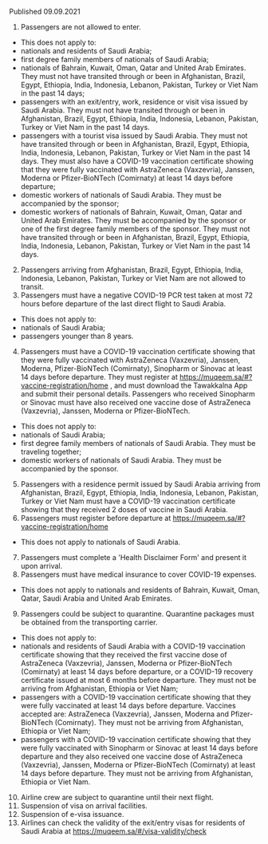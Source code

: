 Published 09.09.2021
1. Passengers are not allowed to enter.
- This does not apply to:
- nationals and residents of Saudi Arabia;
- first degree family members of nationals of Saudi Arabia;
- nationals of Bahrain, Kuwait, Oman, Qatar and United Arab Emirates. They must not have transited through or been in Afghanistan, Brazil, Egypt, Ethiopia, India, Indonesia, Lebanon, Pakistan, Turkey or Viet Nam in the past 14 days;
- passengers with an exit/entry, work, residence or visit visa issued by Saudi Arabia. They must not have transited through or been in Afghanistan, Brazil, Egypt, Ethiopia, India, Indonesia, Lebanon, Pakistan, Turkey or Viet Nam in the past 14 days.
- passengers with a tourist visa issued by Saudi Arabia. They must not have transited through or been in Afghanistan, Brazil, Egypt, Ethiopia, India, Indonesia, Lebanon, Pakistan, Turkey or Viet Nam in the past 14 days. They must also have a COVID-19 vaccination certificate showing that they were fully vaccinated with AstraZeneca (Vaxzevria), Janssen, Moderna or Pfizer-BioNTech (Comirnaty) at least 14 days before departure;
- domestic workers of nationals of Saudi Arabia. They must be accompanied by the sponsor;
- domestic workers of nationals of Bahrain, Kuwait, Oman, Qatar and United Arab Emirates. They must be accompanied by the sponsor or one of the first degree family members of the sponsor. They must not have transited through or been in Afghanistan, Brazil, Egypt, Ethiopia, India, Indonesia, Lebanon, Pakistan, Turkey or Viet Nam in the past 14 days.
2. Passengers arriving from Afghanistan, Brazil, Egypt, Ethiopia, India, Indonesia, Lebanon, Pakistan, Turkey or Viet Nam are not allowed to transit.
3. Passengers must have a negative COVID-19 PCR test taken at most 72 hours before departure of the last direct flight to Saudi Arabia.
- This does not apply to:
- nationals of Saudi Arabia;
- passengers younger than 8 years.
4. Passengers must have a COVID-19 vaccination certificate showing that they were fully vaccinated with AstraZeneca (Vaxzevria), Janssen, Moderna, Pfizer-BioNTech (Comirnaty), Sinopharm or Sinovac at least 14 days before departure. They must register at <a href="https://muqeem.sa/#?vaccine-registration/home">https://muqeem.sa/#?vaccine-registration/home</a> , and must download the Tawakkalna App and submit their personal details. Passengers who received Sinopharm or Sinovac must have also received one vaccine dose of AstraZeneca (Vaxzevria), Janssen, Moderna or Pfizer-BioNTech.
- This does not apply to:
- nationals of Saudi Arabia;
- first degree family members of nationals of Saudi Arabia. They must be traveling together;
- domestic workers of nationals of Saudi Arabia. They must be accompanied by the sponsor.
5. Passengers with a residence permit issued by Saudi Arabia arriving from Afghanistan, Brazil, Egypt, Ethiopia, India, Indonesia, Lebanon, Pakistan, Turkey or Viet Nam must have a COVID-19 vaccination certificate showing that they received 2 doses of vaccine in Saudi Arabia.
6. Passengers must register before departure at <a href="https://muqeem.sa/#?vaccine-registration/home">https://muqeem.sa/#?vaccine-registration/home</a> 
- This does not apply to nationals of Saudi Arabia.
7. Passengers must complete a 'Health Disclaimer Form' and present it upon arrival.
8. Passengers must have medical insurance to cover COVID-19 expenses.
- This does not apply to nationals and residents of Bahrain, Kuwait, Oman, Qatar, Saudi Arabia and United Arab Emirates.
9. Passengers could be subject to quarantine. Quarantine packages must be obtained from the transporting carrier.
- This does not apply to:
- nationals and residents of Saudi Arabia with a COVID-19 vaccination certificate showing that they received the first vaccine dose of AstraZeneca (Vaxzevria), Janssen, Moderna or Pfizer-BioNTech (Comirnaty) at least 14 days before departure, or a COVID-19 recovery certificate issued at most 6 months before departure. They must not be arriving from Afghanistan, Ethiopia or Viet Nam;
- passengers with a COVID-19 vaccination certificate showing that they were fully vaccinated at least 14 days before departure. Vaccines accepted are: AstraZeneca (Vaxzevria), Janssen, Moderna and Pfizer-BioNTech (Comirnaty). They must not be arriving from Afghanistan, Ethiopia or Viet Nam;
- passengers with a COVID-19 vaccination certificate showing that they were fully vaccinated with Sinopharm or Sinovac at least 14 days before departure and they also received one vaccine dose of AstraZeneca (Vaxzevria), Janssen, Moderna or Pfizer-BioNTech (Comirnaty) at least 14 days before departure. They must not be arriving from Afghanistan, Ethiopia or Viet Nam.
10. Airline crew are subject to quarantine until their next flight.
11. Suspension of visa on arrival facilities.
12. Suspension of e-visa issuance.
13. Airlines can check the validity of the exit/entry visas for residents of Saudi Arabia at <a href="https://muqeem.sa/#/visa-validity/check">https://muqeem.sa/#/visa-validity/check</a> 

